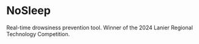 # NoSleep
Real-time drowsiness prevention tool. Winner of the 2024 Lanier Regional Technology Competition.
